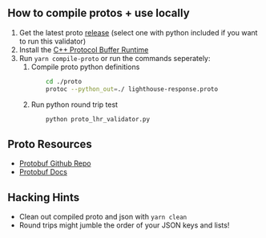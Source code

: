 ## How to compile protos + use locally

1. Get the latest proto [release](https://github.com/protocolbuffers/protobuf/releases) (select one with python included if you want to run this validator)
1. Install the [C++ Protocol Buffer Runtime](https://github.com/protocolbuffers/protobuf/blob/master/src/README.md)
1. Run `yarn compile-proto` or run the commands seperately:
    1. Compile proto python definitions
        ```bash
            cd ./proto
            protoc --python_out=./ lighthouse-response.proto
        ```
    1. Run python round trip test
        ```bash
            python proto_lhr_validator.py
        ```

## Proto Resources
- [Protobuf Github Repo](https://github.com/protocolbuffers/protobuf) 
- [Protobuf Docs](https://developers.google.com/protocol-buffers/docs/overview)

## Hacking Hints
- Clean out compiled proto and json with `yarn clean`
- Round trips might jumble the order of your JSON keys and lists!